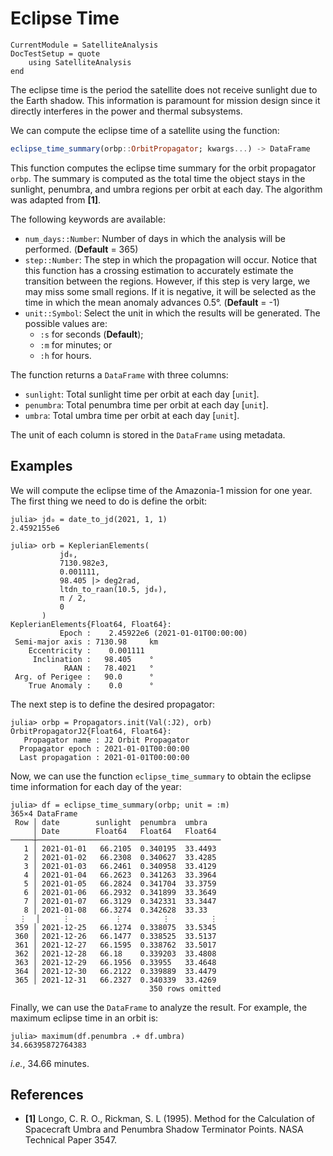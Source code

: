 Eclipse Time
============

```@meta
CurrentModule = SatelliteAnalysis
DocTestSetup = quote
    using SatelliteAnalysis
end
```

The eclipse time is the period the satellite does not receive sunlight due to the Earth
shadow. This information is paramount for mission design since it directly interferes in the
power and thermal subsystems.

We can compute the eclipse time of a satellite using the function:

```julia
eclipse_time_summary(orbp::OrbitPropagator; kwargs...) -> DataFrame
```

This function computes the eclipse time summary for the orbit propagator `orbp`. The summary
is computed as the total time the object stays in the sunlight, penumbra, and umbra regions
per orbit at each day. The algorithm was adapted from **[1]**.

The following keywords are available:

- `num_days::Number`: Number of days in which the analysis will be performed.
  (**Default** = 365)
- `step::Number`: The step in which the propagation will occur. Notice that this function
  has a crossing estimation to accurately estimate the transition between the regions.
  However, if this step is very large, we may miss some small regions. If it is negative, it
  will be selected as the time in which the mean anomaly advances 0.5°.
  (**Default** = -1)
- `unit::Symbol`: Select the unit in which the results will be generated. The possible
  values are:
    - `:s` for seconds (**Default**);
    - `:m` for minutes; or
    - `:h` for hours.

The function returns a `DataFrame` with three columns:

- `sunlight`: Total sunlight time per orbit at each day [`unit`].
- `penumbra`: Total penumbra time per orbit at each day [`unit`].
- `umbra`: Total umbra time per orbit at each day [`unit`].

The unit of each column is stored in the `DataFrame` using metadata.

## Examples

We will compute the eclipse time of the Amazonia-1 mission for one year. The first thing we
need to do is define the orbit:

```jldoctest eclipse_time
julia> jd₀ = date_to_jd(2021, 1, 1)
2.4592155e6

julia> orb = KeplerianElements(
           jd₀,
           7130.982e3,
           0.001111,
           98.405 |> deg2rad,
           ltdn_to_raan(10.5, jd₀),
           π / 2,
           0
       )
KeplerianElements{Float64, Float64}:
           Epoch :    2.45922e6 (2021-01-01T00:00:00)
 Semi-major axis : 7130.98     km
    Eccentricity :    0.001111
     Inclination :   98.405    °
            RAAN :   78.4021   °
 Arg. of Perigee :   90.0      °
    True Anomaly :    0.0      °
```

The next step is to define the desired propagator:

```jldoctest eclipse_time
julia> orbp = Propagators.init(Val(:J2), orb)
OrbitPropagatorJ2{Float64, Float64}:
   Propagator name : J2 Orbit Propagator
  Propagator epoch : 2021-01-01T00:00:00
  Last propagation : 2021-01-01T00:00:00
```

Now, we can use the function `eclipse_time_summary` to obtain the eclipse time information
for each day of the year:

```jldoctest eclipse_time
julia> df = eclipse_time_summary(orbp; unit = :m)
365×4 DataFrame
 Row │ date        sunlight  penumbra  umbra
     │ Date        Float64   Float64   Float64
─────┼─────────────────────────────────────────
   1 │ 2021-01-01   66.2105  0.340195  33.4493
   2 │ 2021-01-02   66.2308  0.340627  33.4285
   3 │ 2021-01-03   66.2461  0.340958  33.4129
   4 │ 2021-01-04   66.2623  0.341263  33.3964
   5 │ 2021-01-05   66.2824  0.341704  33.3759
   6 │ 2021-01-06   66.2932  0.341899  33.3649
   7 │ 2021-01-07   66.3129  0.342331  33.3447
   8 │ 2021-01-08   66.3274  0.342628  33.33
  ⋮  │     ⋮          ⋮         ⋮         ⋮
 359 │ 2021-12-25   66.1274  0.338075  33.5345
 360 │ 2021-12-26   66.1477  0.338525  33.5137
 361 │ 2021-12-27   66.1595  0.338762  33.5017
 362 │ 2021-12-28   66.18    0.339203  33.4808
 363 │ 2021-12-29   66.1956  0.33955   33.4648
 364 │ 2021-12-30   66.2122  0.339889  33.4479
 365 │ 2021-12-31   66.2327  0.340339  33.4269
                               350 rows omitted
```

Finally, we can use the `DataFrame` to analyze the result. For example, the maximum eclipse
time in an orbit is:

```jldoctest eclipse_time
julia> maximum(df.penumbra .+ df.umbra)
34.66395872764383
```

_i.e._, 34.66 minutes.

## References

- **[1]** Longo, C. R. O., Rickman, S. L (1995). Method for the Calculation of Spacecraft
  Umbra and Penumbra Shadow Terminator Points. NASA Technical Paper 3547.
